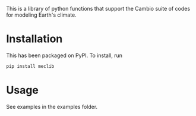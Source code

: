 This is a library of python functions that support the Cambio suite of codes for modeling Earth's climate.

# Installation
This has been packaged on PyPI. To install, run
```sh
pip install meclib
```

# Usage
See examples in the examples folder.
